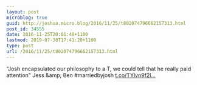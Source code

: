 ```yaml
---
layout: post
microblog: true
guid: http://joshua.micro.blog/2016/11/25/t802074796662157313.html
post_id: 34555
date: 2016-11-25T20:01:48+1100
lastmod: 2019-07-30T17:41:20+1100
type: post
url: /2016/11/25/t802074796662157313.html
---
```

"Josh encapsulated our philosophy to a T, we could tell that he really paid attention" Jess &amp;amp; Ben #marriedbyjosh [t.co/TYlvn9f2l...](https://t.co/TYlvn9f2lu)
